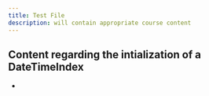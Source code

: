 ```yaml
---
title: Test File
description: will contain appropriate course content
---
```

Content regarding the intialization of a DateTimeIndex
-
-
